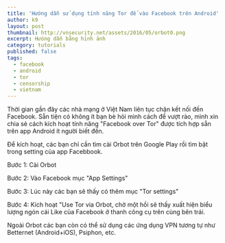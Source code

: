 ```yaml
---
title: 'Hướng dẫn sử dụng tính năng Tor để vào Facebook trên Android'
author: k9
layout: post
thumbnail: http://vnsecurity.net/assets/2016/05/orbot0.png
excerpt: Hưóng dẫn bằng hỉnh ảnh
category: tutorials
published: false
tags:
  - facebook
  - android
  - tor
  - censorship
  - vietnam
---
```


Thời gian gần đây các nhà mạng ở Việt Nam liên tục chặn kết nối đến Facebook. Sẵn tiện có không ít bạn bè hỏi mình cách để vượt rào, mình xin chia sẻ cách kích hoạt tính năng "Facebook over Tor" được tích hợp sẵn trên app Android ít người biết đến.

Để kích hoạt, các bạn chỉ cần tìm cài Orbot trên Google Play rồi tìm bật trong setting của app Facebbook.

Bước 1: Cài Orbot
<img alt="" src="http://vnsecurity.net/assets/2016/05/orbot1.png"  />

Bước 2: Vào Facebook mục "App Settings"
<img alt="" src="http://vnsecurity.net/assets/2016/05/orbot2.png"  />

Bước 3: Lúc này các bạn sẽ thấy có thêm mục "Tor settings"
<img alt="" src="http://vnsecurity.net/assets/2016/05/orbot3.png"  />

Bước 4: Kích hoạt "Use Tor via Orbot, chờ một hồi sẽ thấy xuất hiện biểu lượng ngón cái Like của Facebook ở thanh công cụ trên cùng bên trái.
<img alt="" src="http://vnsecurity.net/assets/2016/05/orbot4.png"  />

Ngoài Orbot các bạn còn có thể sử dụng các ứng dụng VPN tương tự như Betternet (Android+iOS), Psiphon, etc.